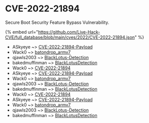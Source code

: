 # CVE-2022-21894

Secure Boot Security Feature Bypass Vulnerability.

{% embed url="https://github.com/Live-Hack-CVE/full_database/blob/main/cves/2022/CVE-2022-21894.json" %}


* ASkyeye ~> [CVE-2022-21894-Payload](https://www.alice-snow.ru/2022/database/cve-2022-21894/cve-2022-21894-payload-askyeye)
* Wack0 ~> [batondrop_armv7](https://www.alice-snow.ru/2022/database/cve-2022-21894/batondrop_armv7-wack0)
* qjawls2003 ~> [BlackLotus-Detection](https://www.alice-snow.ru/2022/database/cve-2022-21894/blacklotus-detection-qjawls2003)
* bakedmuffinman ~> [BlackLotusDetection](https://www.alice-snow.ru/2022/database/cve-2022-21894/blacklotusdetection-bakedmuffinman)
* Wack0 ~> [CVE-2022-21894](https://www.alice-snow.ru/2022/database/cve-2022-21894/cve-2022-21894-wack0)
* ASkyeye ~> [CVE-2022-21894-Payload](https://www.alice-snow.ru/2022/database/cve-2022-21894/cve-2022-21894-payload-askyeye)
* Wack0 ~> [batondrop_armv7](https://www.alice-snow.ru/2022/database/cve-2022-21894/batondrop_armv7-wack0)
* qjawls2003 ~> [BlackLotus-Detection](https://www.alice-snow.ru/2022/database/cve-2022-21894/blacklotus-detection-qjawls2003)
* bakedmuffinman ~> [BlackLotusDetection](https://www.alice-snow.ru/2022/database/cve-2022-21894/blacklotusdetection-bakedmuffinman)
* Wack0 ~> [CVE-2022-21894](https://www.alice-snow.ru/2022/database/cve-2022-21894/cve-2022-21894-wack0)
* ASkyeye ~> [CVE-2022-21894-Payload](https://www.alice-snow.ru/2022/database/cve-2022-21894/cve-2022-21894-payload-askyeye)
* Wack0 ~> [batondrop_armv7](https://www.alice-snow.ru/2022/database/cve-2022-21894/batondrop_armv7-wack0)
* qjawls2003 ~> [BlackLotus-Detection](https://www.alice-snow.ru/2022/database/cve-2022-21894/blacklotus-detection-qjawls2003)
* bakedmuffinman ~> [BlackLotusDetection](https://www.alice-snow.ru/2022/database/cve-2022-21894/blacklotusdetection-bakedmuffinman)